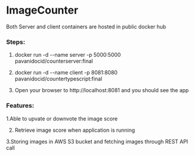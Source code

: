 # ImageCounter


Both Server and client containers are hosted in public docker hub


### Steps:

1. docker run -d --name server -p 5000:5000 pavanidocid/counterserver:final

2. docker run -d --name client -p 8081:8080 pavanidocid/countertypescript:final

3. Open your browser to http://localhost:8081 and you should see the app



### Features:


1.Able to upvate or downvote the image score


2. Retrieve image score when application is running


3.Storing images in AWS S3 bucket and fetching images through REST API call


